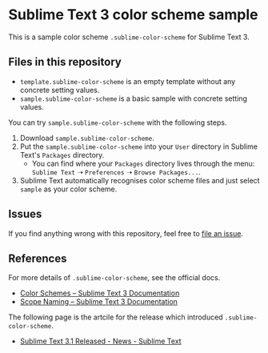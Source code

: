 # Sublime Text 3 color scheme sample

This is a sample color scheme `.sublime-color-scheme` for Sublime Text 3. 


## Files in this repository

- `template.sublime-color-scheme` is an empty template without any concrete setting values.
- `sample.sublime-color-scheme` is a basic sample with concrete setting values.

You can try `sample.sublime-color-scheme` with the following steps.

1. Download `sample.sublime-color-scheme`.
2. Put the `sample.sublime-color-scheme` into your `User` directory in Sublime Text's `Packages` directory.
    - You can find where your `Packages` directory lives through the menu: `Sublime Text` &#10141; `Preferences` &#10141; `Browse Packages...`.
3. Sublime Text automatically recognises color scheme files and just select `sample` as your color scheme.


## Issues

If you find anything wrong with this repository, feel free to [file an issue](issues).


## References

For more details of `.sublime-color-scheme`, see the official docs.

- [Color Schemes – Sublime Text 3 Documentation](http://www.sublimetext.com/docs/3/color_schemes.html)
- [Scope Naming – Sublime Text 3 Documentation](http://www.sublimetext.com/docs/3/scope_naming.html)

The following page is the artcile for the release which introduced `.sublime-color-scheme`.

- [Sublime Text 3.1 Released - News - Sublime Text](http://www.sublimetext.com/blog/articles/sublime-text-3-point-1)
